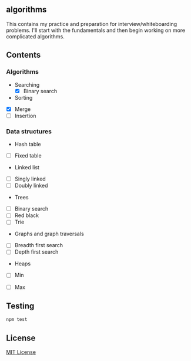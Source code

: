 ## algorithms
This contains my practice and preparation for interview/whiteboarding problems. I'll start with the fundamentals and then begin working on more complicated algorithms.

## Contents

### Algorithms

- Searching
  - [x] Binary search
- Sorting
 - [x] Merge
 - [ ] Insertion

### Data structures
- Hash table
 - [ ] Fixed table
- Linked list
 - [ ] Singly linked
 - [ ] Doubly linked
- Trees
 - [ ] Binary search 
 - [ ] Red black
 - [ ] Trie
- Graphs and graph traversals
 - [ ] Breadth first search
 - [ ] Depth first search
- Heaps
 - [ ] Min
 - [ ] Max


## Testing

```javascript
npm test
```


## License
[MIT License](https://github.com/vinnyoodles/algorithms/blob/master/LICENSE)
